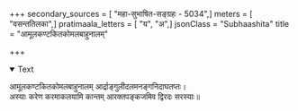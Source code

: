 +++
secondary_sources = [ "महा-सुभाषित-सङ्ग्रहः - 5034",]
meters = [ "वसन्ततिलका",]
pratimaala_letters = [ "य", "अ",]
jsonClass = "Subhaashita"
title = "आमूलकण्टकितकोमलबाहुनालम्"

+++

<details open><summary>Text</summary>

आमूलकण्टकितकोमलबाहुनालम् आर्द्राङ्गुलीदलमनङ्गनिदाघतप्तः।  
अस्याः करेण करमाकलयामि कान्तम् आरक्तपङ्कजमिव द्विरदः सरस्याः॥
</details>
